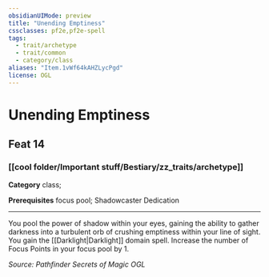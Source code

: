 ```yaml
---
obsidianUIMode: preview
title: "Unending Emptiness"
cssclasses: pf2e,pf2e-spell
tags:
  - trait/archetype
  - trait/common
  - category/class
aliases: "Item.1vWf64kAHZLycPgd"
license: OGL
---
```

# Unending Emptiness
## Feat 14
### [[cool folder/Important stuff/Bestiary/zz_traits/archetype]]

**Category** class; 



**Prerequisites** focus pool; Shadowcaster Dedication
* * *
You pool the power of shadow within your eyes, gaining the ability to gather darkness into a turbulent orb of crushing emptiness within your line of sight. You gain the [[Darklight|Darklight]] domain spell. Increase the number of Focus Points in your focus pool by 1.

*Source: Pathfinder Secrets of Magic*
*OGL*